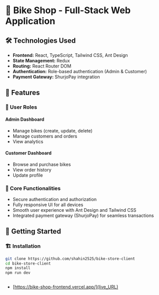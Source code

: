 # 🚴 Bike Shop - Full-Stack Web Application

## 🛠 Technologies Used

- **Frontend:** React, TypeScript, Tailwind CSS, Ant Design
- **State Management:** Redux
- **Routing:** React Router DOM
- **Authentication:** Role-based authentication (Admin & Customer)
- **Payment Gateway:** ShurjoPay integration

## 📌 Features

### 🔹 User Roles

#### Admin Dashboard

- Manage bikes (create, update, delete)
- Manage customers and orders
- View analytics

#### Customer Dashboard

- Browse and purchase bikes
- View order history
- Update profile

### 🔹 Core Functionalities

- Secure authentication and authorization
- Fully responsive UI for all devices
- Smooth user experience with Ant Design and Tailwind CSS
- Integrated payment gateway (ShurjoPay) for seamless transactions

## 🚀 Getting Started

### 🏗 Installation

```bash
git clone https://github.com/shahin2525/bike-store-client
cd bike-store-client
npm install
npm run dev



```

- [https://bike-shop-frontend.vercel.app/](live_URL)

